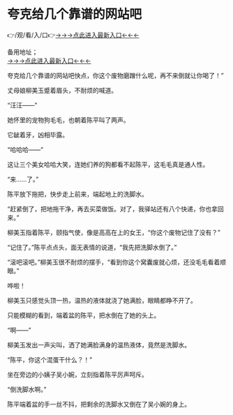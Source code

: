# 夸克给几个靠谱的网站吧
👉/观/看/入/口👉<a href="https://6h8k.top ">→→→点此进入最新入口←←←</a>
   

备用地址；  
<a href="https://8h6e.com ">→→→点此进入最新入口←←←</a>


夸克给几个靠谱的网站吧快点，你这个废物磨蹭什么呢，再不来倒就让你喝了！”

丈母娘柳美玉蹙着眉头，不耐烦的喊道。

“汪汪——”

她怀里的宠物狗毛毛，也朝着陈平叫了两声。

它龇着牙，凶相毕露。

“哈哈哈——”

这让三个美女哈哈大笑，连她们养的狗都看不起陈平，这毛毛真是通人性。

“来……了。”

陈平放下拖把，快步走上前来，端起地上的洗脚水。

“赶紧倒了，把地拖干净，再去买菜做饭。对了，我驿站还有八个快递，你也拿回来。”

柳美玉指着陈平，颐指气使，像是高高在上的女王，“你这个废物记住了没有？”

“记住了。”陈平点点头，面无表情的说道，“我先把洗脚水倒了。”

“滚吧滚吧。”柳美玉很不耐烦的摆手，“看到你这个窝囊废就心烦，还没毛毛看着顺眼。”

哗啦！

柳美玉只感觉头顶一热，温热的液体就浇了她满脸，眼睛都睁不开了。

只能模糊的看到，端着盆的陈平，把水倒在了她的头上。

“啊——”

柳美玉发出一声尖叫，洒了她满脸满身的温热液体，竟然是洗脚水。

“陈平，你这个混蛋干什么？！”

坐在旁边的小姨子吴小婉，立刻指着陈平厉声呵斥。

“倒洗脚水啊。”

陈平端着盆的手一丝不抖，把剩余的洗脚水又倒在了吴小婉的身上。


